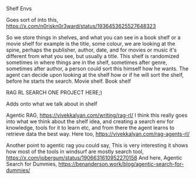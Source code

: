 Shelf Envs

Goes sort of into this, https://x.com/n0riskn0r3ward/status/1936453625527648323

So we store things in shelves, and what you can see in a book shelf or a movie shelf for example is the title, some colour, we are looking at the spine, perhaps the publisher, author, date, and for movies or music it's different from what you see, but usually a title. This shelf is randomized sometimes in where things are in the shelf, sometimes after genre, sometimes after author, a person could sort this himself how he wants. The agent can decide upon looking at the shelf how or if he will sort the shelf, before he starts the search. Movie shelf. Book shelf

RAG RL SEARCH ONE PROJECT HERE;)

Adds onto what we talk about in shelf

Agentic RAG, https://vivekkalyan.com/writing/rag-rl/ I think this really goes into what we think about the shelf idea, and creating a search env for knowledge, tools for it to learn etc, and from there the agent learns to retrieve data the best way. Here too, https://vivekkalyan.com/rag-agents-rl/

Another point to agentic rag you could say, This is very interesting it shows how most of the tools in windsurf are mostly search tool, https://x.com/jobergum/status/1906631610952270158
And here, Agentic Search for Dummies, https://benanderson.work/blog/agentic-search-for-dummies/
